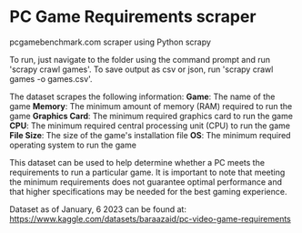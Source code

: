 # PC Game Requirements scraper
pcgamebenchmark.com scraper using Python scrapy

To run, just navigate to the folder using the command prompt and run 'scrapy crawl games'. To save output as csv or json, run 'scrapy crawl games -o games.csv'.

The dataset scrapes the following information:
**Game**: The name of the game
**Memory**: The minimum amount of memory (RAM) required to run the game
**Graphics Card**: The minimum required graphics card to run the game
**CPU**: The minimum required central processing unit (CPU) to run the game
**File Size**: The size of the game's installation file
**OS**: The minimum required operating system to run the game

This dataset can be used to help determine whether a PC meets the requirements to run a particular game. It is important to note that meeting the minimum requirements does not guarantee optimal performance and that higher specifications may be needed for the best gaming experience.

Dataset as of January, 6 2023 can be found at: https://www.kaggle.com/datasets/baraazaid/pc-video-game-requirements
